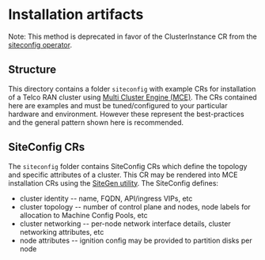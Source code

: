 # Installation artifacts
Note: This method is deprecated in favor of the ClusterInstance CR from the [siteconfig operator](https://github.com/stolostron/siteconfig).

## Structure
This directory contains a folder `siteconfig` with example CRs for installation of a Telco RAN cluster
using [Multi Cluster
Engine (MCE)](https://github.com/stolostron/deploy/tree/master/multiclusterengine). The
CRs contained here are examples and must be tuned/configured to your particular
hardware and environment. However these represent the best-practices and the
general pattern shown here is recommended.

## SiteConfig CRs
The `siteconfig` folder contains SiteConfig CRs which define the
topology and specific attributes of a cluster. This CR may be rendered into MCE
installation CRs using the [SiteGen
utility](https://github.com/openshift-kni/cnf-features-deploy/tree/master/ztp/siteconfig-generator). The
SiteConfig defines:
 - cluster identity -- name, FQDN, API/ingress VIPs, etc
 - cluster topology -- number of control plane and nodes, node labels for
   allocation to Machine Config Pools, etc
 - cluster networking -- per-node network interface details, cluster networking
   attributes, etc
 - node attributes -- ignition config may be provided to partition disks per
   node